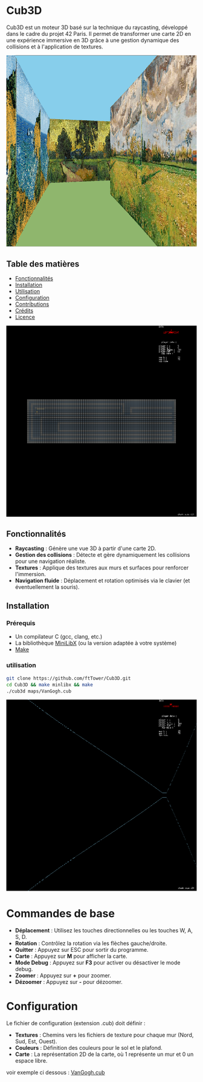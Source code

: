 # Cub3D

Cub3D est un moteur 3D basé sur la technique du raycasting, développé dans le cadre du projet 42 Paris. Il permet de transformer une carte 2D en une expérience immersive en 3D grâce à une gestion dynamique des collisions et à l'application de textures.

![Cub3D](https://github.com/ftTower/cub3d/blob/main/assets/gamePic.png)

## Table des matières

- [Fonctionnalités](#fonctionnalités)
- [Installation](#installation)
- [Utilisation](#utilisation)
- [Configuration](#configuration)
- [Contributions](#contributions)
- [Crédits](#crédits)
- [Licence](#licence)

![Cub3D](https://github.com/ftTower/cub3d/blob/main/assets/mapPic.png)

## Fonctionnalités

- **Raycasting** : Génère une vue 3D à partir d'une carte 2D.
- **Gestion des collisions** : Détecte et gère dynamiquement les collisions pour une navigation réaliste.
- **Textures** : Applique des textures aux murs et surfaces pour renforcer l'immersion.
- **Navigation fluide** : Déplacement et rotation optimisés via le clavier (et éventuellement la souris).

## Installation

### Prérequis

- Un compilateur C (gcc, clang, etc.)
- La bibliothèque [MiniLibX](https://github.com/42Paris/minilibx-linux) (ou la version adaptée à votre système)
- [Make](https://www.gnu.org/software/make/)


### utilisation
   ```bash
   git clone https://github.com/ftTower/Cub3D.git
   cd Cub3D && make minlibx && make
   ./cub3d maps/VanGogh.cub
  ```
![Cub3D](https://github.com/ftTower/cub3d/blob/main/assets/debugPic.png)

# Commandes de base
- **Déplacement** : Utilisez les touches directionnelles ou les touches W, A, S, D.
- **Rotation** : Contrôlez la rotation via les flèches gauche/droite.
- **Quitter** : Appuyez sur ESC pour sortir du programme.
- **Carte** : Appuyez sur **M** pour afficher la carte.
- **Mode Debug** : Appuyez sur **F3** pour activer ou désactiver le mode debug.
- **Zoomer** : Appuyez sur **+** pour zoomer.
- **Dézoomer** : Appuyez sur **-** pour dézoomer.

# Configuration
Le fichier de configuration (extension .cub) doit définir :

- **Textures** : Chemins vers les fichiers de texture pour chaque mur (Nord, Sud, Est, Ouest).
- **Couleurs** : Définition des couleurs pour le sol et le plafond.
- **Carte** : La représentation 2D de la carte, où 1 représente un mur et 0 un espace libre.

voir exemple ci dessous : 
[VanGogh.cub](https://github.com/ftTower/cub3d/blob/main/maps/VanGogh.cub)



